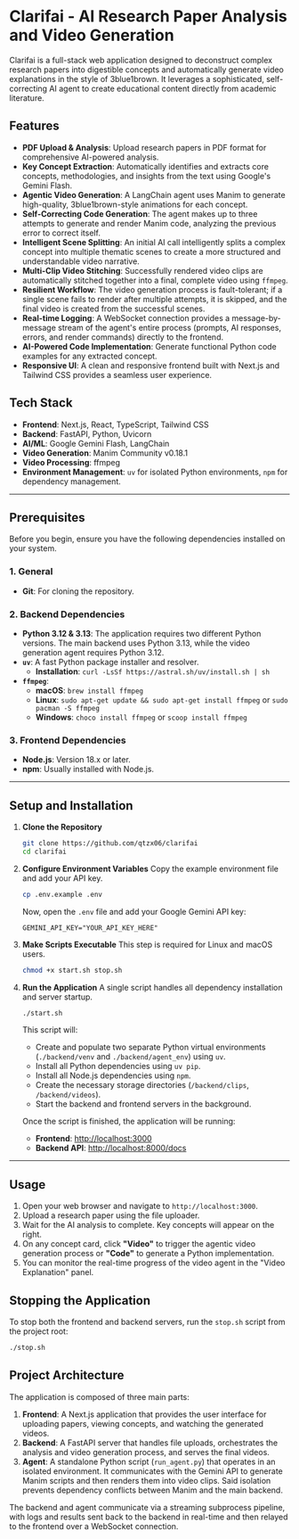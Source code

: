 # Clarifai - AI Research Paper Analysis and Video Generation

Clarifai is a full-stack web application designed to deconstruct complex research papers into digestible concepts and automatically generate video explanations in the style of 3blue1brown. It leverages a sophisticated, self-correcting AI agent to create educational content directly from academic literature.

## Features

- **PDF Upload & Analysis**: Upload research papers in PDF format for comprehensive AI-powered analysis.
- **Key Concept Extraction**: Automatically identifies and extracts core concepts, methodologies, and insights from the text using Google's Gemini Flash.
- **Agentic Video Generation**: A LangChain agent uses Manim to generate high-quality, 3blue1brown-style animations for each concept.
- **Self-Correcting Code Generation**: The agent makes up to three attempts to generate and render Manim code, analyzing the previous error to correct itself.
- **Intelligent Scene Splitting**: An initial AI call intelligently splits a complex concept into multiple thematic scenes to create a more structured and understandable video narrative.
- **Multi-Clip Video Stitching**: Successfully rendered video clips are automatically stitched together into a final, complete video using `ffmpeg`.
- **Resilient Workflow**: The video generation process is fault-tolerant; if a single scene fails to render after multiple attempts, it is skipped, and the final video is created from the successful scenes.
- **Real-time Logging**: A WebSocket connection provides a message-by-message stream of the agent's entire process (prompts, AI responses, errors, and render commands) directly to the frontend.
- **AI-Powered Code Implementation**: Generate functional Python code examples for any extracted concept.
- **Responsive UI**: A clean and responsive frontend built with Next.js and Tailwind CSS provides a seamless user experience.

## Tech Stack

- **Frontend**: Next.js, React, TypeScript, Tailwind CSS
- **Backend**: FastAPI, Python, Uvicorn
- **AI/ML**: Google Gemini Flash, LangChain
- **Video Generation**: Manim Community v0.18.1
- **Video Processing**: ffmpeg
- **Environment Management**: `uv` for isolated Python environments, `npm` for dependency management.

---

## Prerequisites

Before you begin, ensure you have the following dependencies installed on your system.

### 1. General

- **Git**: For cloning the repository.

### 2. Backend Dependencies

- **Python 3.12 & 3.13**: The application requires two different Python versions. The main backend uses Python 3.13, while the video generation agent requires Python 3.12.
- **`uv`**: A fast Python package installer and resolver. 
  - **Installation**: `curl -LsSf https://astral.sh/uv/install.sh | sh`
- **`ffmpeg`**:
  - **macOS**: `brew install ffmpeg`
  - **Linux**: `sudo apt-get update && sudo apt-get install ffmpeg` or `sudo pacman -S ffmpeg`
  - **Windows**: `choco install ffmpeg` or `scoop install ffmpeg`

### 3. Frontend Dependencies

- **Node.js**: Version 18.x or later.
- **npm**: Usually installed with Node.js.

---

## Setup and Installation

1.  **Clone the Repository**
    ```bash
    git clone https://github.com/qtzx06/clarifai
    cd clarifai
    ```

2.  **Configure Environment Variables**
    Copy the example environment file and add your API key.
    ```bash
    cp .env.example .env
    ```
    Now, open the `.env` file and add your Google Gemini API key:
    ```
    GEMINI_API_KEY="YOUR_API_KEY_HERE"
    ```

3.  **Make Scripts Executable**
    This step is required for Linux and macOS users.
    ```bash
    chmod +x start.sh stop.sh
    ```

4.  **Run the Application**
    A single script handles all dependency installation and server startup.
    ```bash
    ./start.sh
    ```
    This script will:
    - Create and populate two separate Python virtual environments (`./backend/venv` and `./backend/agent_env`) using `uv`.
    - Install all Python dependencies using `uv pip`.
    - Install all Node.js dependencies using `npm`.
    - Create the necessary storage directories (`/backend/clips`, `/backend/videos`).
    - Start the backend and frontend servers in the background.

    Once the script is finished, the application will be running:
    - **Frontend**: [http://localhost:3000](http://localhost:3000)
    - **Backend API**: [http://localhost:8000/docs](http://localhost:8000/docs)

---

## Usage

1.  Open your web browser and navigate to `http://localhost:3000`.
2.  Upload a research paper using the file uploader.
3.  Wait for the AI analysis to complete. Key concepts will appear on the right.
4.  On any concept card, click **"Video"** to trigger the agentic video generation process or **"Code"** to generate a Python implementation.
5.  You can monitor the real-time progress of the video agent in the "Video Explanation" panel.

## Stopping the Application

To stop both the frontend and backend servers, run the `stop.sh` script from the project root:
```bash
./stop.sh
```

## Project Architecture

The application is composed of three main parts:

1.  **Frontend**: A Next.js application that provides the user interface for uploading papers, viewing concepts, and watching the generated videos.
2.  **Backend**: A FastAPI server that handles file uploads, orchestrates the analysis and video generation process, and serves the final videos.
3.  **Agent**: A standalone Python script (`run_agent.py`) that operates in an isolated environment. It communicates with the Gemini API to generate Manim scripts and then renders them into video clips. Said isolation prevents dependency conflicts between Manim and the main backend.

The backend and agent communicate via a streaming subprocess pipeline, with logs and results sent back to the backend in real-time and then relayed to the frontend over a WebSocket connection.
